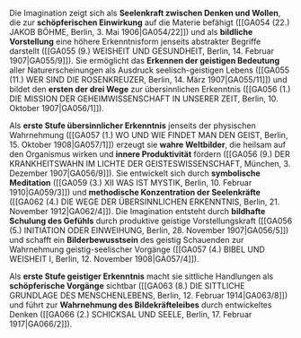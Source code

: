 
Die Imagination zeigt sich als **Seelenkraft zwischen Denken und Wollen**, die zur **schöpferischen Einwirkung** auf die Materie befähigt ([[GA054 (22.) JAKOB BÖHME, Berlin, 3. Mai 1906|GA054/22]]) und als **bildliche Vorstellung** eine höhere Erkenntnisform jenseits abstrakter Begriffe darstellt ([[GA055 (9.) WEISHEIT UND GESUNDHEIT, Berlin, 14. Februar 1907|GA055/9]]). Sie ermöglicht das **Erkennen der geistigen Bedeutung** aller Naturerscheinungen als Ausdruck seelisch-geistigen Lebens ([[GA055 (11.) WER SIND DIE ROSENKREUZER, Berlin, 14. März 1907|GA055/11]]) und bildet den **ersten der drei Wege** zur übersinnlichen Erkenntnis ([[GA056 (1.) DIE MISSION DER GEHEIMWISSENSCHAFT IN UNSERER ZEIT, Berlin, 10. Oktober 1907|GA056/1]]).

Als **erste Stufe übersinnlicher Erkenntnis** jenseits der physischen Wahrnehmung ([[GA057 (1.) WO UND WIE FINDET MAN DEN GEIST, Berlin, 15. Oktober 1908|GA057/1]]) erzeugt sie **wahre Weltbilder**, die heilsam auf den Organismus wirken und **innere Produktivität** fördern ([[GA056 (9.) DER KRANKHEITSWAHN IM LICHTE DER GEISTESWISSENSCHAFT, München, 3. Dezember 1907|GA056/9]]). Sie entwickelt sich durch **symbolische Meditation** ([[GA059 (3.) XII WAS IST MYSTIK, Berlin, 10. Februar 1910|GA059/3]]) und **methodische Konzentration der Seelenkräfte** ([[GA062 (4.) DIE WEGE DER ÜBERSINNLICHEN ERKENNTNIS, Berlin, 21. November 1912|GA062/4]]). Die Imagination entsteht durch **bildhafte Schulung des Gefühls** durch produktive geistige Vorstellungskraft ([[GA056 (5.) INITIATION ODER EINWEIHUNG, Berlin, 28. November 1907|GA056/5]]) und schafft ein **Bilderbewusstsein** des geistig Schauenden zur Wahrnehmung geistig-seelischer Vorgänge ([[GA057 (4.) BIBEL UND WEISHEIT I, Berlin, 12. November 1908|GA057/4]]).

Als **erste Stufe geistiger Erkenntnis** macht sie sittliche Handlungen als **schöpferische Vorgänge** sichtbar ([[GA063 (8.) DIE SITTLICHE GRUNDLAGE DES MENSCHENLEBENS, Berlin, 12. Februar 1914|GA063/8]]) und führt zur **Wahrnehmung des Bildekräfteleibes** durch entwickeltes Denken ([[GA066 (2.) SCHICKSAL UND SEELE, Berlin, 17. Februar 1917|GA066/2]]).
